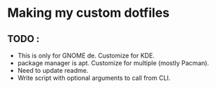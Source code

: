 # Making my custom dotfiles
## TODO :
 - This is only for GNOME de. Customize for KDE.
 - package manager is apt. Customize for multiple (mostly Pacman).
 - Need to update readme.
 - Write script with optional arguments to call from CLI. 